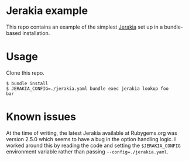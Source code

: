 # Jerakia example

This repo contains an example of the simplest [Jerakia](http://jerakia.io) set up in a bundle-based installation.

# Usage

Clone this repo.

```text
$ bundle install
$ JERAKIA_CONFIG=./jerakia.yaml bundle exec jerakia lookup foo
bar
```

# Known issues

At the time of writing, the latest Jerakia available at Rubygems.org was version 2.5.0 which seems to have a bug in the option handling logic. I worked around this by reading the code and setting the `$JERAKIA_CONFIG` environment variable rather than passing `--config=./jerakia.yaml`.
